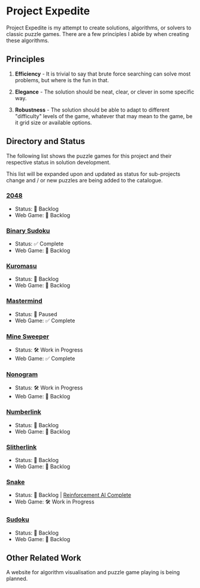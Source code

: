 # Project Expedite

Project Expedite is my attempt to create solutions, algorithms, or solvers to classic puzzle games. There are a few principles I abide by when creating these algorithms.

## Principles

1. **Efficiency** - It is trivial to say that brute force searching can solve most problems, but where is the fun in that.

2. **Elegance** - The solution should be neat, clear, or clever in some specific way.

3. **Robustness** - The solution should be able to adapt to different "difficulty" levels of the game, whatever that may mean to the game, be it grid size or available options.

## Directory and Status

The following list shows the puzzle games for this project and their respective status in solution development.

This list will be expanded upon and updated as status for sub-projects change and / or new puzzles are being added to the catalogue.

### <a href="2048/README.md">2048</a>

-   Status: 📒 Backlog
-   Web Game: 📒 Backlog

### <a href="BinarySudoku/README.md">Binary Sudoku</a>

-   Status: ✅ Complete
-   Web Game: 📒 Backlog

### <a href="Kuromasu/README.md">Kuromasu</a>

-   Status: 📒 Backlog
-   Web Game: 📒 Backlog

### <a href="Mastermind/README.md">Mastermind</a>

-   Status: 🛑 Paused
-   Web Game: ✅ Complete

### <a href="MineSweeper/README.md">Mine Sweeper</a>

-   Status: 🛠️ Work in Progress
-   Web Game: ✅ Complete

### <a href="Nonogram/README.md">Nonogram</a>

-   Status: 🛠️ Work in Progress
-   Web Game: 📒 Backlog

### <a href="Numberlink/README.md">Numberlink</a>

-   Status: 📒 Backlog
-   Web Game: 📒 Backlog

### <a href="Slitherlink/README.md">Slitherlink</a>

-   Status: 📒 Backlog
-   Web Game: 📒 Backlog

### <a href="Snake/README.md">Snake</a>

-   Status: 📒 Backlog | <a href="https://github.com/lochungtin/snakeAI">Reinforcement AI Complete</a>
-   Web Game: 🛠️ Work in Progress

### <a href="Sudoku/README.md">Sudoku</a>

-   Status: 📒 Backlog
-   Web Game: 📒 Backlog

## Other Related Work

A website for algorithm visualisation and puzzle game playing is being planned.
